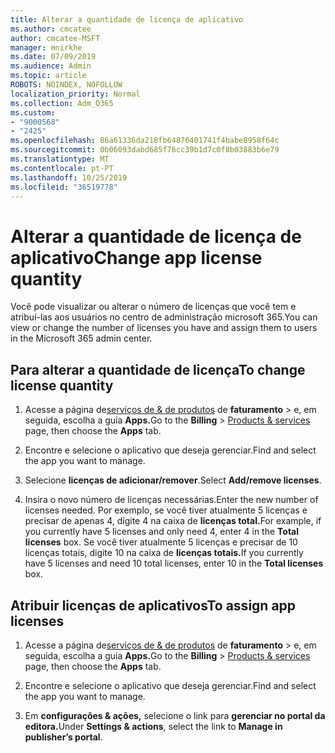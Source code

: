 ```yaml
---
title: Alterar a quantidade de licença de aplicativo
ms.author: cmcatee
author: cmcatee-MSFT
manager: mnirkhe
ms.date: 07/09/2019
ms.audience: Admin
ms.topic: article
ROBOTS: NOINDEX, NOFOLLOW
localization_priority: Normal
ms.collection: Adm_O365
ms.custom:
- "9000568"
- "2425"
ms.openlocfilehash: 86a61336da218fb64876401741f4babe8958f64c
ms.sourcegitcommit: 0b06093dabd685f76cc39b1d7c0f8b03883b6e79
ms.translationtype: MT
ms.contentlocale: pt-PT
ms.lasthandoff: 10/25/2019
ms.locfileid: "36519778"
---
```

# <a name="change-app-license-quantity"></a><span data-ttu-id="8744f-102">Alterar a quantidade de licença de aplicativo</span><span class="sxs-lookup"><span data-stu-id="8744f-102">Change app license quantity</span></span>

<span data-ttu-id="8744f-103">Você pode visualizar ou alterar o número de licenças que você tem e atribuí-las aos usuários no centro de administração microsoft 365.</span><span class="sxs-lookup"><span data-stu-id="8744f-103">You can view or change the number of licenses you have and assign them to users in the Microsoft 365 admin center.</span></span> 

## <a name="to-change-license-quantity"></a><span data-ttu-id="8744f-104">Para alterar a quantidade de licença</span><span class="sxs-lookup"><span data-stu-id="8744f-104">To change license quantity</span></span>

1. <span data-ttu-id="8744f-105">Acesse a página de[serviços de & de produtos](https://go.microsoft.com/fwlink/p/?linkid=842054) de **faturamento** > e, em seguida, escolha a guia **Apps.**</span><span class="sxs-lookup"><span data-stu-id="8744f-105">Go to the **Billing** > [Products & services](https://go.microsoft.com/fwlink/p/?linkid=842054) page, then choose the **Apps** tab.</span></span>

2. <span data-ttu-id="8744f-106">Encontre e selecione o aplicativo que deseja gerenciar.</span><span class="sxs-lookup"><span data-stu-id="8744f-106">Find and select the app you want to manage.</span></span>  

3. <span data-ttu-id="8744f-107">Selecione **licenças de adicionar/remover**.</span><span class="sxs-lookup"><span data-stu-id="8744f-107">Select **Add/remove licenses**.</span></span>

4. <span data-ttu-id="8744f-108">Insira o novo número de licenças necessárias.</span><span class="sxs-lookup"><span data-stu-id="8744f-108">Enter the new number of licenses needed.</span></span> <span data-ttu-id="8744f-109">Por exemplo, se você tiver atualmente 5 licenças e precisar de apenas 4, digite 4 na caixa de **licenças total.**</span><span class="sxs-lookup"><span data-stu-id="8744f-109">For example, if you currently have 5 licenses and only need 4, enter 4 in the **Total licenses** box.</span></span> <span data-ttu-id="8744f-110">Se você tiver atualmente 5 licenças e precisar de 10 licenças totais, digite 10 na caixa de **licenças totais.**</span><span class="sxs-lookup"><span data-stu-id="8744f-110">If you currently have 5 licenses and need 10 total licenses, enter 10 in the **Total licenses** box.</span></span>

## <a name="to-assign-app-licenses"></a><span data-ttu-id="8744f-111">Atribuir licenças de aplicativos</span><span class="sxs-lookup"><span data-stu-id="8744f-111">To assign app licenses</span></span>

1. <span data-ttu-id="8744f-112">Acesse a página de[serviços de & de produtos](https://go.microsoft.com/fwlink/p/?linkid=842054) de **faturamento** > e, em seguida, escolha a guia **Apps.**</span><span class="sxs-lookup"><span data-stu-id="8744f-112">Go to the **Billing** > [Products & services](https://go.microsoft.com/fwlink/p/?linkid=842054) page, then choose the **Apps** tab.</span></span>

2. <span data-ttu-id="8744f-113">Encontre e selecione o aplicativo que deseja gerenciar.</span><span class="sxs-lookup"><span data-stu-id="8744f-113">Find and select the app you want to manage.</span></span>  

3. <span data-ttu-id="8744f-114">Em **configurações & ações,** selecione o link para **gerenciar no portal da editora.**</span><span class="sxs-lookup"><span data-stu-id="8744f-114">Under **Settings & actions**, select the link to **Manage in publisher’s portal**.</span></span>